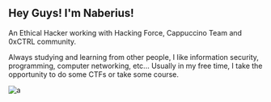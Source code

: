 ## Hey Guys! I'm Naberius!

An Ethical Hacker working with Hacking Force, Cappuccino Team and 0xCTRL community.

Always studying and learning from other people,
I like information security, programming, computer networking, etc...
Usually in my free time, I take the opportunity to do some CTFs or take some course.


![a](https://github.com/naberius616/naberius616/assets/84759195/8f609399-da9f-455e-8ec3-3dd696f578f1)


